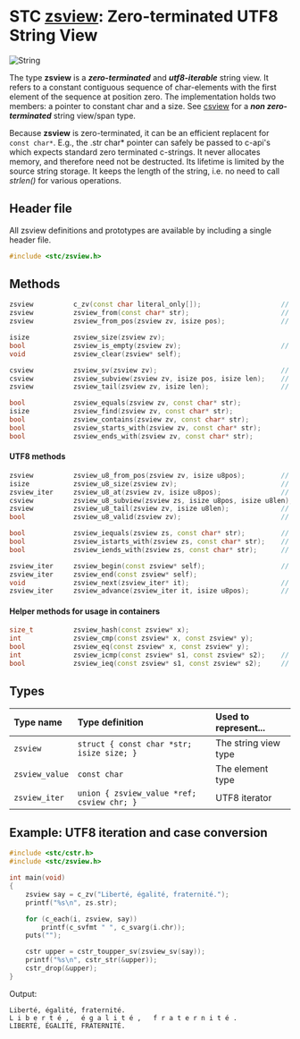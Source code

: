# STC [zsview](../include/stc/zsview.h): Zero-terminated UTF8 String View
![String](pics/string.jpg)

The type **zsview** is a ***zero-terminated*** and ***utf8-iterable*** string view. It refers to a
constant contiguous sequence of char-elements with the first element of the sequence at position zero.
The implementation holds two members: a pointer to constant char and a size. See [csview](csview_api.md)
for a ***non zero-terminated*** string view/span type.

Because **zsview** is zero-terminated, it can be an efficient replacent for `const char*`. E.g., the .str
char* pointer can safely be passed to c-api's which expects standard zero terminated c-strings. It never
allocates memory, and therefore need not be destructed. Its lifetime is limited by the source string
storage. It keeps the length of the string, i.e. no need to call *strlen()* for various operations.

## Header file

All zsview definitions and prototypes are available by including a single header file.

```c++
#include <stc/zsview.h>
```

## Methods
```c++
zsview          c_zv(const char literal_only[]);                    // create from string literal only
zsview          zsview_from(const char* str);                       // construct from const char*
zsview          zsview_from_pos(zsview zv, isize pos);              // subview starting from index pos

isize           zsview_size(zsview zv);
bool            zsview_is_empty(zsview zv);                         // check if size == 0
void            zsview_clear(zsview* self);

csview          zsview_sv(zsview zv);                               // convert to csview type
csview          zsview_subview(zsview zv, isize pos, isize len);    // return as csview span
zsview          zsview_tail(zsview zv, isize len);                  // subview of the trailing n bytes

bool            zsview_equals(zsview zv, const char* str);
isize           zsview_find(zsview zv, const char* str);
bool            zsview_contains(zsview zv, const char* str);
bool            zsview_starts_with(zsview zv, const char* str);
bool            zsview_ends_with(zsview zv, const char* str);
```

#### UTF8 methods
```c++
zsview          zsview_u8_from_pos(zsview zv, isize u8pos);         // subview starting from rune u8pos
isize           zsview_u8_size(zsview zv);                          // number of utf8 runes
zsview_iter     zsview_u8_at(zsview zv, isize u8pos);               // get rune at rune position
csview          zsview_u8_subview(zsview zs, isize u8pos, isize u8len);
zsview          zsview_u8_tail(zsview zv, isize u8len);             // subview of the last u8len runes
bool            zsview_u8_valid(zsview zv);                         // check utf8 validity of zv

bool            zsview_iequals(zsview zs, const char* str);         // utf8 case-insensitive comparison
bool            zsview_istarts_with(zsview zs, const char* str);    // utf8 case-insensitive
bool            zsview_iends_with(zsview zs, const char* str);      // utf8 case-insensitive

zsview_iter     zsview_begin(const zsview* self);                   // utf8 iteration
zsview_iter     zsview_end(const zsview* self);
void            zsview_next(zsview_iter* it);                       // next rune
zsview_iter     zsview_advance(zsview_iter it, isize u8pos);        // advance +/- runes
```

#### Helper methods for usage in containers
```c++
size_t          zsview_hash(const zsview* x);
int             zsview_cmp(const zsview* x, const zsview* y);
bool            zsview_eq(const zsview* x, const zsview* y);
int             zsview_icmp(const zsview* s1, const zsview* s2);    // utf8 case-insensitive comparison
bool            zsview_ieq(const zsview* s1, const zsview* s2);     // "
```

## Types

| Type name      | Type definition                              | Used to represent...     |
|:---------------|:---------------------------------------------|:-------------------------|
| `zsview`       | `struct { const char *str; isize size; }` | The string view type   |
| `zsview_value` | `const char`                                 | The element type         |
| `zsview_iter`  | `union { zsview_value *ref; csview chr; }`   | UTF8 iterator           |

## Example: UTF8 iteration and case conversion
```c++
#include <stc/cstr.h>
#include <stc/zsview.h>

int main(void)
{
    zsview say = c_zv("Liberté, égalité, fraternité.");
    printf("%s\n", zs.str);

    for (c_each(i, zsview, say))
        printf(c_svfmt " ", c_svarg(i.chr));
    puts("");

    cstr upper = cstr_toupper_sv(zsview_sv(say));
    printf("%s\n", cstr_str(&upper));
    cstr_drop(&upper);
}
```
Output:
```
Liberté, égalité, fraternité.
L i b e r t é ,   é g a l i t é ,   f r a t e r n i t é .
LIBERTÉ, ÉGALITÉ, FRATERNITÉ.
```
